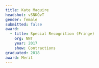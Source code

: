 ```yaml
---
title: Kate Maguire
headshot: vSNKQvT
gender: female
submitted: false
award: 
  - title: Special Recognition (Fringe)
    org: NNT
    year: 2017
    show: Contractions
graduated: 2018
award: Merit
---
```

